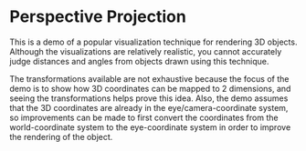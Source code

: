 # Perspective Projection
This is a demo of a popular visualization technique for rendering 3D objects. Although the visualizations are relatively realistic, you cannot accurately judge distances and angles from objects drawn using this technique. 

The transformations available are not exhaustive because the focus of the demo is to show how 3D coordinates can be mapped to 2 dimensions, and seeing the transformations helps prove this idea. Also, the demo assumes that the 3D coordinates are already in the eye/camera-coordinate system, so improvements can be made to first convert the coordinates from the world-coordinate system to the eye-coordinate system in order to improve the rendering of the object. 
